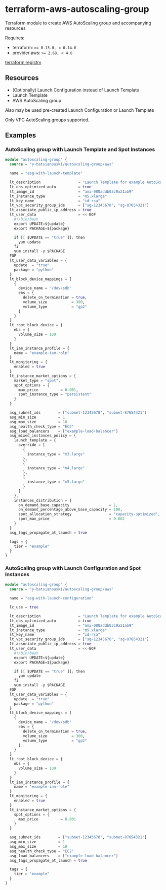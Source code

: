 # terraform-aws-autoscaling-group

Terraform module to create AWS AutoScaling group and accompanying resources

Requires:

- terraform: `>= 0.13.0, < 0.14.0`
- provider aws: `>= 2.68, < 4.0`

[terraform registry](https://registry.terraform.io/modules/y-batsianouski/autoscaling-group/aws)

## Resources

- (Optionally) Launch Configuration instead of Launch Template
- Launch Template
- AWS AutoScaling group

Also may be used pre-created Launch Configuration or Launch Template

Only VPC AutoScaling groups supported.

## Examples

### AutoScaling group with Launch Template and Spot Instances

```terraform
module "autoscaling-group" {
  source = "y-batsianouski/autoscaling-group/aws"

  name = "asg-with-launch-template"

  lt_description                 = "Launch Template for example AutoScaling group"
  lt_ebs_optimized_auto          = true
  lt_image_id                    = "ami-080addb03c9a21ab9"
  lt_instance_type               = "m5.xlarge"
  lt_key_name                    = "id-rsa"
  lt_vpc_security_group_ids      = ["sg-12345678", "sg-87654321"]
  lt_associate_public_ip_address = true
  lt_user_data                   = <<-EOF
    #!/bin/bash
    export UPDATE=${update}
    export PACKAGE=${package}

    if [[ $UPDATE == "true" ]]; then
      yum update
    fi
    yum install -y $PACKAGE
  EOF
  lt_user_data_variables = {
    update  = "true"
    package = "python"
  }
  lt_block_device_mappings = [
    {
      device_name = "/dev/sdb"
      ebs = {
        delete_on_termination = true,
        volume_size           = 300,
        volume_type           = "gp2"
      }
    }
  ]
  lt_root_block_device = {
    ebs = {
      volume_size = 100
    }
  }
  lt_iam_instance_profile = {
    name = "example-iam-role"
  }
  lt_monitoring = {
    enabled = true
  }
  lt_instance_market_options = {
    market_type = "spot",
    spot_options = {
      max_price          = 0.001,
      spot_instance_type = "persistent"
    }
  }

  asg_subnet_ids        = ["subnet-12345678", "subnet-87654321"]
  asg_min_size          = 1
  asg_max_size          = 10
  asg_health_check_type = "EC2"
  asg_load_balancers    = ["example-load-balancer"]
  asg_mixed_instances_policy = {
    launch_template = {
      override = [
        {
          instance_type = "m3.large"
        },
        {
          instance_type = "m4.large"
        },
        {
          instance_type = "m5.large"
        }
      ]
    },
    instances_distribution = {
      on_demand_base_capacity                  = 1,
      on_demand_percentage_above_base_capacity = 100,
      spot_allocation_strategy                 = "capacity-optimized",
      spot_max_price                           = 0.002
    }
  }
  asg_tags_propagate_at_launch = true

  tags = {
    tier = "example"
  }
}
```

### AutoScaling group with Launch Configuration and Spot Instances

```terraform
module "autoscaling-group" {
  source = "y-batsianouski/autoscaling-group/aws"

  name = "asg-with-launch-configuration"

  lc_use = true

  lt_description                 = "Launch Template for example AutoScaling group"
  lt_ebs_optimized_auto          = true
  lt_image_id                    = "ami-080addb03c9a21ab9"
  lt_instance_type               = "m5.xlarge"
  lt_key_name                    = "id-rsa"
  lt_vpc_security_group_ids      = ["sg-12345678", "sg-87654321"]
  lt_associate_public_ip_address = true
  lt_user_data                   = <<-EOF
    #!/bin/bash
    export UPDATE=${update}
    export PACKAGE=${package}

    if [[ $UPDATE == "true" ]]; then
      yum update
    fi
    yum install -y $PACKAGE
  EOF
  lt_user_data_variables = {
    update  = "true"
    package = "python"
  }
  lt_block_device_mappings = [
    {
      device_name = "/dev/sdb"
      ebs = {
        delete_on_termination = true,
        volume_size           = 300,
        volume_type           = "gp2"
      }
    }
  ]
  lt_root_block_device = {
    ebs = {
      volume_size = 100
    }
  }
  lt_iam_instance_profile = {
    name = "example-iam-role"
  }
  lt_monitoring = {
    enabled = true
  }
  lt_instance_market_options = {
    spot_options = {
      max_price          = 0.001
    }
  }

  asg_subnet_ids        = ["subnet-12345678", "subnet-87654321"]
  asg_min_size          = 1
  asg_max_size          = 10
  asg_health_check_type = "EC2"
  asg_load_balancers    = ["example-load-balancer"]
  asg_tags_propagate_at_launch = true

  tags = {
    tier = "example"
  }
}
```
